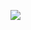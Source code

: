 ![](https://bat.bing.com/action/0?ti=56018282&Ver=2&mid=c0c4ce76-e95c-40d6-b09d-3e362a40ada6&sid=201ffde0635411ee902411d77b750559&vid=20202bf0635411ee9ac03f2e618b0b9f&vids=0&msclkid=N&pi=0&lg=en-US&sw=800&sh=600&sc=24&nwd=1&tl=Shortform%20%7C%20Book&p=https%3A%2F%2Fwww.shortform.com%2Fapp%2Fbook%2F21-lessons-for-the-21st-century%2Fexercise-how-well-did-your-education-prepare-you&r=&lt=495&evt=pageLoad&sv=1&rn=606552)

